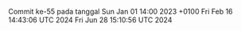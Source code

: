 Commit ke-55 pada tanggal Sun Jan 01 14:00 2023 +0100
Fri Feb 16 14:43:06 UTC 2024
Fri Jun 28 15:10:56 UTC 2024

